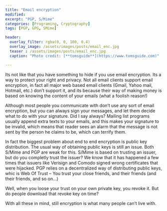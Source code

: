 ```yaml
---
title: "Email encryption"
modified:
excerpt: "PGP, S/Mime"
categories: [Programing, Cryptography]
tags: [PGP, GPG, SMime]

header:
  overlay_filter: rgba(0, 0, 100, 0.4)
  overlay_image: /assets/images/posts/email_enc.jpg
  teaser : /assets/images/posts/email_enc.jpg
  caption: "Photo credit: [**tomsguide**](https://www.tomsguide.com)"

---
```


Its not like that you have something to hide if you use email encryption. Its a way to protect your right and privacy. Not all email clients support email encryption, in fact all major web based email clients (Gmail, Yahoo mail, Hotmail, etc.) don’t support it, and its because their way of making money is based on knowing the content of your emails (what a foolish reason!)

Although most people you communicate with don’t use any sort of email encryption, but you can always sign your messages, and let them decide what to do with your signature. Did I say always? Mailing list programs usually append extra texts to your emails, and this makes your signature to be invalid, which means that reader sees an alarm that the message is not sent by the person he claims to be, which can terrify them.

In fact the biggest problem about end to end encryption is public key distribution. The usual way of obtaining public keys is still an issue. Both S/Mime and PGP are weak for this. S/Mime is based on trusting an issuer, but do you completly trust the issuer? We know that it has happened a few times that issuers like Verisign and Comodo signed wrong certificates that were hijacked. PGP relies on a decentralized way of distributing public keys, whic is Web Of Trust – You trust your close friends, and their friends (and their friends, and so on…)

Well, when you loose your trust on your own private key, you revoke it. But do people download that revoke key on time?

With all these in mind, still encryption is what many people can’t live with.


